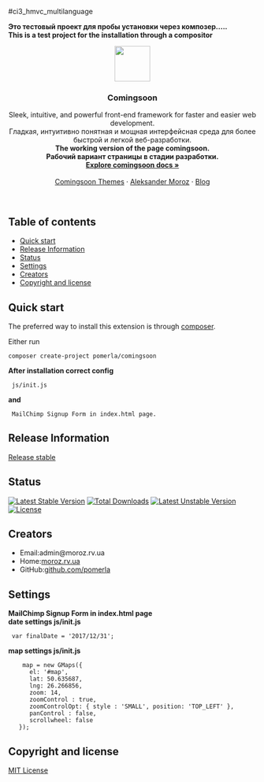 #ci3_hmvc_multilanguage

<b>Это тестовый проект для пробы установки через композер.....</b><br />
<b>This is a test project for the installation through a compositor</b>


<p align="center">
  <a href="http://moroz.rv.ua">
    <img src="http://www.beadingusa.com/images/AlphabetBlocks4.5/SterlingSilverBlockLetterCH901-C.jpg" width=72 height=72>
  </a>

  <h3 align="center">Comingsoon</h3>

  <p align="center">
    Sleek, intuitive, and powerful front-end framework for faster and easier web development.<br />
	Гладкая, интуитивно понятная и мощная интерфейсная среда для более быстрой и легкой веб-разработки.<br />
	<strong>The working version of the page comingsoon.</strong><br />
    <strong>Рабочий вариант страницы в стадии разработки.</strong>
    <br>
    <a href="http://moroz.rv.ua"><strong>Explore comingsoon docs &raquo;</strong></a>
    <br>
    <br>
    <a href="http://moroz.rv.ua">Comingsoon Themes</a>
    &middot;
    <a href="http://moroz.rv.ua">Aleksander Moroz</a>
    &middot;
    <a href="http://moroz.rv.ua">Blog</a>
  </p>
</p>

<br>

## Table of contents

- [Quick start](#quick-start)
- [Release Information](#release-information)
- [Status](#status)
- [Settings](#settings)
- [Creators](#creators)
- [Copyright and license](#copyright-and-license)

## Quick start
The preferred way to install this extension is through [composer](http://getcomposer.org/download/).

Either run

```
composer create-project pomerla/comingsoon
```

<strong>After installation correct config</strong>
```
 js/init.js 
```
<strong>and</strong>
```
 MailChimp Signup Form in index.html page.
```

## Release Information
<a href="https://github.com/pomerla/comingsoon/releases">Release stable </a>

## Status
[![Latest Stable Version](https://poser.pugx.org/myphpfort/framework/v/stable)](https://packagist.org/packages/myphpfort/framework)
[![Total Downloads](https://poser.pugx.org/myphpfort/framework/downloads)](https://packagist.org/packages/myphpfort/framework)
[![Latest Unstable Version](https://poser.pugx.org/myphpfort/framework/v/unstable)](https://packagist.org/packages/myphpfort/framework)
[![License](https://poser.pugx.org/myphpfort/framework/license)](https://packagist.org/packages/myphpfort/framework)

## Creators
<ul>
  <li>Email:admin@moroz.rv.ua</li>
  <li>Home:<a href="http://moroz.rv.ua/">moroz.rv.ua</a></li>
  <li>GitHub:<a href="https://github.com/pomerla">github.com/pomerla</a></li>
</ul>

## Settings

<strong>MailChimp Signup Form in index.html page</strong><br/>
<strong>date settings js/init.js</strong><br/>
```
 var finalDate = '2017/12/31';
```

<strong>map settings js/init.js</strong> <br/>
```
    map = new GMaps({
      el: '#map', 
      lat: 50.635687,  
      lng: 26.266856, 
      zoom: 14, 
      zoomControl : true,
      zoomControlOpt: { style : 'SMALL', position: 'TOP_LEFT' }, 
      panControl : false, 
      scrollwheel: false
   });
```   
## Copyright and license
<a href="https://en.wikipedia.org/wiki/MIT_License">MIT License</a>  
